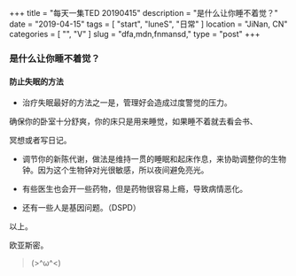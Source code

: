+++
title = "每天一集TED 20190415"
description = "是什么让你睡不着觉？"
date = "2019-04-15"
tags = [ "start", "luneS", "日常" ]
location = "JiNan, CN"
categories = [
  "",
  "V"
]
slug = "dfa,mdn,fnmansd,"
type = "post"
+++

### 是什么让你睡不着觉？

#### 防止失眠的方法

* 治疗失眠最好的方法之一是，管理好会造成过度警觉的压力。
 
 确保你的卧室十分舒爽，你的床只是用来睡觉，如果睡不着就去看会书、
 
 冥想或者写日记。

* 调节你的新陈代谢，做法是维持一贯的睡眠和起床作息，来协助调整你的生物钟。因为这个生物钟对光很敏感，所以夜间避免亮光。

* 有些医生也会开一些药物，但是药物很容易上瘾，导致病情恶化。

* 还有一些人是基因问题。（DSPD）

以上。

欧亚斯密。

> (>^ω^<)